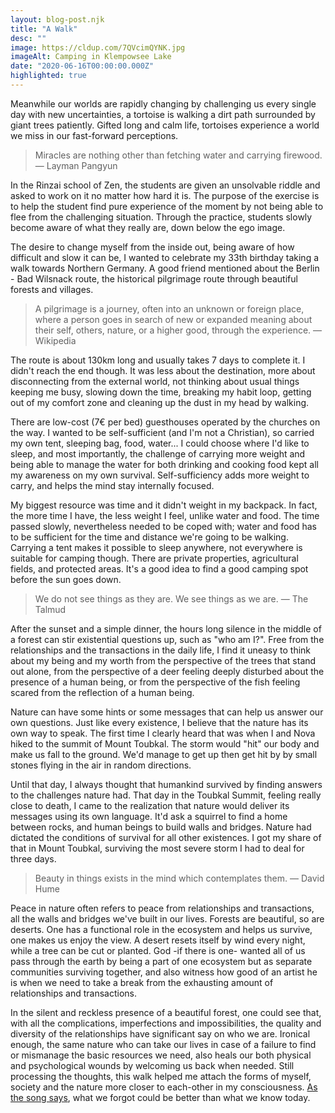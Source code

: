 ```yaml
---
layout: blog-post.njk
title: "A Walk"
desc: ""
image: https://cldup.com/7QVcimQYNK.jpg
imageAlt: Camping in Klempowsee Lake
date: "2020-06-16T00:00:00.000Z"
highlighted: true
---
```


Meanwhile our worlds are rapidly changing by challenging us every single day with new uncertainties, a tortoise is walking a dirt path surrounded by giant trees patiently. Gifted long and calm life, tortoises experience a world we miss in our fast-forward perceptions.

<blockquote>
Miracles are nothing other than fetching water and carrying firewood.
— Layman Pangyun
</blockquote>

In the Rinzai school of Zen, the students are given an unsolvable riddle and asked to work on it no matter how hard it is. The purpose of the exercise is to help the student find pure experience of the moment by not being able to flee from the challenging situation. Through the practice, students slowly become aware of what they really are, down below the ego image.

The desire to change myself from the inside out, being aware of how difficult and slow it can be, I wanted to celebrate my 33th birthday taking a walk towards Northern Germany. A good friend mentioned about the Berlin - Bad Wilsnack route, the historical pilgrimage route through beautiful forests and villages.

<blockquote>
A pilgrimage is a journey, often into an unknown or foreign place, where a person goes in search of new or expanded meaning about their self, others, nature, or a higher good, through the experience.
— Wikipedia
</blockquote>

The route is about 130km long and usually takes 7 days to complete it. I didn't reach the end though. It was less about the destination, more about disconnecting from the external world, not thinking about usual things keeping me busy, slowing down the time, breaking my habit loop, getting out of my comfort zone and cleaning up the dust in my head by walking.

There are low-cost (7€ per bed) guesthouses operated by the churches on the way. I wanted to be self-sufficient (and I'm not a Christian), so carried my own tent, sleeping bag, food, water... I could choose where I'd like to sleep, and most importantly, the challenge of carrying more weight and being able to manage the water for both drinking and cooking food kept all my awareness on my own survival. Self-sufficiency adds more weight to carry, and  helps the mind stay internally focused.

My biggest resource was time and it didn't weight in my backpack. In fact, the more time I have, the less weight I feel, unlike water and food. The time passed slowly, nevertheless needed to be coped with; water and food has to be sufficient for the time and distance we're going to be walking. Carrying a tent makes it possible to sleep anywhere, not everywhere is suitable for camping though. There are private properties, agricultural fields, and protected areas.
It's a good idea to find a good camping spot before the sun goes down.

<blockquote>
We do not see things as they are. We see things as we are.
― The Talmud
</blockquote>

After the sunset and a simple dinner, the hours long silence in the middle of a forest can stir existential questions up, such as "who am I?". Free from the relationships and the transactions in the daily life, I find it uneasy to think about my being and my worth from the perspective of the trees that stand out alone, from the perspective of a deer feeling deeply disturbed about the presence of a human being, or from the perspective of the fish feeling scared from the reflection of a human being.

Nature can have some hints or some messages that can help us answer our own questions. Just like every existence, I believe that the nature has its own way to speak. The first time I clearly heard that was when I and Nova hiked to the summit of Mount Toubkal. The storm would "hit" our body and make us fall to the ground. We'd manage to get up then get hit by by small stones flying in the air in random directions.

Until that day, I always thought that humankind survived by finding answers to the challenges nature had. That day in the Toubkal Summit, feeling really close to death, I came to the realization that nature would deliver its messages using its own language. It'd ask a squirrel to find a home between rocks, and human beings to build walls and bridges.  Nature had dictated the conditions of survival for all other existences. I got my share of that in Mount Toubkal, surviving the most severe storm I had to deal for three days.

<blockquote>
Beauty in things exists in the mind which contemplates them.
― David Hume
</blockquote>

Peace in nature often refers to peace from relationships and transactions, all the walls and bridges we've built in our lives. Forests are beautiful, so are deserts. One has a functional role in the ecosystem and helps us survive, one makes us enjoy the view. A desert resets itself by wind every night, while a tree can be cut or planted. God -if there is one- wanted all of us pass through the earth by being a part of one ecosystem but as separate communities surviving together, and also witness how good of an artist he is when we need to take a break from the exhausting amount of relationships and transactions.

In the silent and reckless presence of a beautiful forest, one could see that, with all the complications, imperfections and impossibilities, the quality and diversity of the relationships have significant say on who we are. Ironical enough, the same nature who can take our lives in case of a failure to find or mismanage the basic resources we need, also heals our both physical and psychological wounds by welcoming us back when needed. Still processing the thoughts, this walk helped me attach the forms of myself, society and the nature more closer to each-other in my consciousness. [As the song says](https://www.youtube.com/watch?v=_MD8IK19aec), what we forgot could be better than what we know today.
